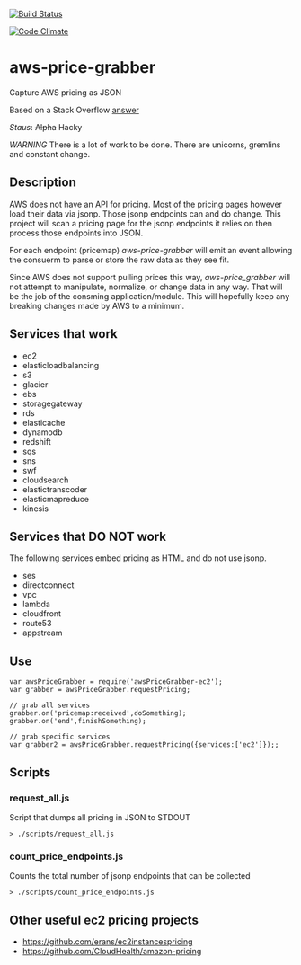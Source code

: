 [![Build Status](https://travis-ci.org/kmcgrath/aws-price-grabber.svg?branch=develop)](https://travis-ci.org/kmcgrath/aws-price-grabber)

[![Code
Climate](https://codeclimate.com/github/kmcgrath/aws-price-grabber/badges/gpa.svg)](https://codeclimate.com/github/kmcgrath/aws-price-grabber)

# aws-price-grabber
Capture AWS pricing as JSON

Based on a Stack Overflow [answer](http://stackoverflow.com/a/7334197)

*Staus*: ~~Alpha~~ Hacky

*WARNING*
There is a lot of work to be done.  There are unicorns, gremlins and
constant change.

## Description
AWS does not have an API for pricing.  Most of the pricing pages however
load their data via jsonp.  Those jsonp endpoints can and do change.
This project will scan a pricing page for the jsonp endpoints it relies
on then process those endpoints into JSON.

For each endpoint (pricemap) *aws-price-grabber* will emit an event
allowing the consuerm to parse or store the raw data as they see fit.

Since AWS does not support pulling prices this way, *aws-price_grabber*
will not attempt to manipulate, normalize, or change data in any way.
That will be the job of the consming application/module.  This will
hopefully keep any breaking changes made by AWS to a minimum.


## Services that work
* ec2
* elasticloadbalancing
* s3
* glacier
* ebs
* storagegateway
* rds
* elasticache
* dynamodb
* redshift
* sqs
* sns
* swf
* cloudsearch
* elastictranscoder
* elasticmapreduce
* kinesis

## Services that DO NOT work

The following services embed pricing as HTML and do not use jsonp.

* ses
* directconnect
* vpc
* lambda
* cloudfront
* route53
* appstream


## Use

    var awsPriceGrabber = require('awsPriceGrabber-ec2');
    var grabber = awsPriceGrabber.requestPricing;

    // grab all services
    grabber.on('pricemap:received',doSomething);
    grabber.on('end',finishSomething);

    // grab specific services
    var grabber2 = awsPriceGrabber.requestPricing({services:['ec2']});;


## Scripts

### request\_all.js
Script that dumps all pricing in JSON to STDOUT

    > ./scripts/request_all.js

### count\_price\_endpoints.js
Counts the total number of jsonp endpoints that can be collected

    > ./scripts/count_price_endpoints.js



## Other useful ec2 pricing projects

* https://github.com/erans/ec2instancespricing
* https://github.com/CloudHealth/amazon-pricing
